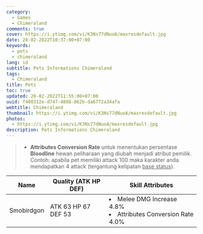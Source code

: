 ```yaml
---
category:
  - Games
  - Chimeraland
comments: true
cover: https://i.ytimg.com/vi/K3Ns77dNuoA/maxresdefault.jpg
date: 28-02-2022T10:37:00+07:00
keywords:
  - pets
  - chimeraland
lang: id
subtitle: Pets Informations Chimeraland
tags:
  - Chimeraland
title: Pets
toc: true
updated: 28-02-2022T11:55:00+07:00
uuid: f400312e-d747-4888-862b-da6772a34afa
webtitle: Chimeraland
thumbnail: https://i.ytimg.com/vi/K3Ns77dNuoA/maxresdefault.jpg
photos:
  - https://i.ytimg.com/vi/K3Ns77dNuoA/maxresdefault.jpg
description: Pets Informations Chimeraland
---
```


<blockquote>
  <ul>
    <li>
      <b>Attributes Conversion Rate</b> untuk menentukan persentase <b>Bloodline</b> hewan peliharaan yang diubah
      menjadi atribut pemilik. Contoh: apabila pet memiliki attack 100 maka karakter anda mendapatkan 4 attack
      (tergantung kelipatan <u>base status</u>).
    </li>
  </ul>
</blockquote>

<table id="pet-tree">
  <thead>
    <tr>
      <th>Name</th>
      <th>Quality (ATK HP DEF)</th>
      <th>Skill Attributes</th>
    </tr>
  </thead>
  <tbody>
    <tr>
      <td>Smobirdgon</td>
      <td>ATK 63 HP 67 DEF 53</td>
      <td>
        <li>Melee DMG Increase 4.8%</li>
        <li>Attributes Conversion Rate 4.0%</li>
      </td>
    </tr>
  </tbody>
</table>

<link rel="stylesheet" href="https://cdn.datatables.net/1.11.4/css/jquery.dataTables.min.css" />
<script src="https://code.jquery.com/jquery-3.5.1.js"></script>
<script src="https://cdn.datatables.net/1.11.4/js/jquery.dataTables.min.js"></script>
<script>
  document.addEventListener("DOMContentLoaded", function () {
    let table = new DataTable("table#pet-tree", {
      ajax: function (d, cb) {
        fetch("https://backend.webmanajemen.com/chimeraland/pets.php?json")
          .then((response) => response.json())
          .then((data) => {
            /**
             * @type {string[][]}
             **/
            const items = data.data;
            for (let i = 0; i < items.length; i++) {
              const item = items[i];
              /**
               * @type {string[]}
               **/
              const attr = item.attr;
              item.attr = attr
                .map((str) => {
                  return `<li>${str}</li>`;
                })
                .join(" ");
            }
            data.data = items;
            return cb(data);
          });
      },
      columns: [{ data: "name" }, { data: "qty" }, { data: "attr" }],
    });
  });
</script>

<script src='Pets/script.js'></script>
<link rel="stylesheet" href="Pets/style.css" />